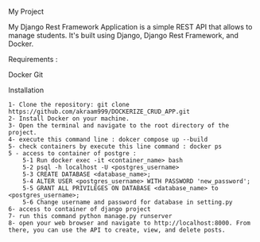 My Project

My Django Rest Framework Application is a simple REST API that allows to manage students. It's built using Django, Django Rest Framework, and Docker.

Requirements :

Docker
Git


Installation

    1- Clone the repository: git clone https://github.com/akraam999/DOCKERIZE_CRUD_APP.git
    2- Install Docker on your machine.
    3- Open the terminal and navigate to the root directory of the project.
    4- execute this command line : dokcer compose up --build
    5- check containers by execute this line command : docker ps
    5 - access to container of postgre : 
        5-1 Run docker exec -it <container_name> bash
        5-2 psql -h localhost -U <postgres_username>
        5-3 CREATE DATABASE <database_name>;
        5-4 ALTER USER <postgres_username> WITH PASSWORD 'new_password';
        5-5 GRANT ALL PRIVILEGES ON DATABASE <database_name> to <postgres_username>;
        5-6 Change username and password for database in setting.py
    6- access to container of django project
    7- run this command python manage.py runserver
    8- open your web browser and navigate to http://localhost:8000. From there, you can use the API to create, view, and delete posts.
    
